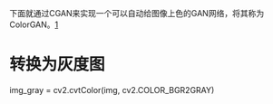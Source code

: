 

<!--
 * @version:
 * @Author:  StevenJokess https://github.com/StevenJokess
 * @Date: 2020-10-16 20:02:43
 * @LastEditors:  StevenJokess https://github.com/StevenJokess
 * @LastEditTime: 2020-10-16 20:17:04
 * @Description:
 * @TODO::
 * @Reference:
-->
下面就通过CGAN来实现一个可以自动给图像上色的GAN网络，将其称为ColorGAN。[1]

# 转换为灰度图

img_gray = cv2.cvtColor(img, cv2.COLOR_BGR2GRAY)


[1]: https://weread.qq.com/web/reader/4653238071e86dd54654969ka1d32a6022aa1d0c6e83eb4
[2]: https://weread.qq.com/web/reader/4653238071e86dd54654969k17e328b022b17e62166fad4
